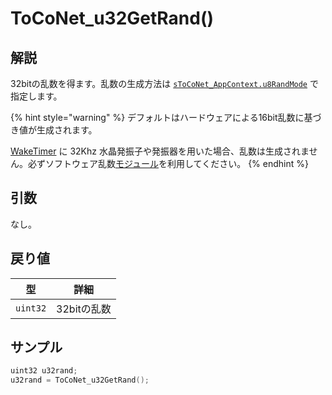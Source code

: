# ToCoNet_u32GetRand()

## 解説

32bitの乱数を得ます。乱数の生成方法は [`sToCoNet_AppContext.u8RandMode`](../gou-zao-ti/stoconet_appcontext.md)  で指定します。

{% hint style="warning" %}
デフォルトはハードウェアによる16bit乱数に基づき値が生成されます。

[WakeTimer](../../hw-api-rifurensu/perifuraru/waketimer.md) に 32Khz 水晶発振子や発振器を用いた場合、乱数は生成されません。必ずソフトウェア乱数[モジュール](../../tweliet-net-api-jie-shuo/mojru.md)を利用してください。
{% endhint %}

## 引数

なし。

## 戻り値

| 型        | 詳細       |
| -------- | -------- |
| `uint32` | 32bitの乱数 |

## サンプル

```c
uint32 u32rand;
u32rand = ToCoNet_u32GetRand();
```

